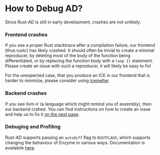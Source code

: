 # How to Debug AD?

Since Rust-AD is still in early development, crashes are not unlikely.

### Frontend crashes
If you see a proper Rust stacktrace after a compilation failure, our frontend (thus rustc) has likely crashed.
It should often be trivial to create a minimal reproducer, by deleting most of the body of the 
function being differentiated, or by replacing the function body with a `loop {}` statement.
Please create an issue with such a reproducer, it will likely be easy to fix!

For the unexpected case, that you produce an ICE in our frontend that 
is harder to minimize, please consider using [icemelter](https://github.com/langston-barrett/icemelter).

### Backend crashes 
If you see llvm-ir (a language which might remind you of assembly), then our backend crahed. 
You can find instructions on how to create an issue and help us to fix it [on the next page](debug_backend.md).

### Debuging and Profiling 
Rust-AD supports passing an `autodiff` flag to `RUSTFLAGS`, which supports changing the behaviour of Enzyme in various ways.
Documentation is availabile [here](debug_flags.md).
